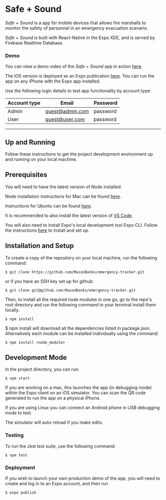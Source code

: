 # Safe + Sound

 *Safe + Sound* is a app for mobile devices that allows fire marshalls to monitor the safety of personnel in an emergency evacuation scenario.

 *Safe + Sound* is built with React-Native in the Expo XDE, and is served by Firebase Realtime Database.

### Demo
 
 You can view a demo video of the *Safe + Sound* app in action [here](https://youtu.be/MGlWLQoZ8Z8?t=6384).

The iOS version is deployed as an Expo publication [here](https://exp.host/@novik71/teamsafeandsound). You can run the app on any iPhone with the Expo app installed.

 Use the following login details to test app functionality by account type:

| Account type | Email | Password |
|--------------|-------|----------|
| Admin  | guest@admin.com | password |
| User   | guest@user.com  | password |


---

## Up and Running

Follow these instructions to get the project development environment up and running on your local machine.

## Prerequisites

You will need to have the latest version of Node installed.

Node installation instructions for Mac can be found [here](https://www.dyclassroom.com/howto-mac/how-to-install-nodejs-and-npm-on-mac-using-homebrew).

Instructions for Ubuntu can be found [here](https://www.digitalocean.com/community/tutorials/how-to-install-node-js-on-ubuntu-16-04).

It is recommended to also install the latest version of [VS Code](https://code.visualstudio.com).


You will also need to install Expo's local development tool Expo CLI. Follow the instructions [here](https://docs.expo.io/versions/latest/introduction/installation) to install and set up.


## Installation and Setup

To create a copy of the repository on your local machine, run the following command:

```http
$ git clone https://github.com/MasonBanks/emergency-tracker.git
```
or if you have an SSH key set up for github:

```http
$ git clone git@github.com:MasonBanks/emergency-tracker.git
```

Then, to install all the required node modules in one go, go to the repo's root directory and run the following command in your terminal install them locally.

```http
$ npm install
```
$ npm install will download all the dependencies listed in package.json. Alternatively each module can be installed individually using the command:
```http
$ npm install <node_module> 
```


## Development Mode

In the project directory, you can run:
```https
$ npm start
```

If you are working on a mac, this launches the app (in debugging mode) within the Expo client on an iOS simulator. You can scan the QR code generated to run the app on a physical iPhone.

If you are using Linux you can connect an Android phone in USB debugging mode to test.

The simulator will auto-reload if you make edits.<br>

### Testing

To run the Jest test suite, use the following command:

```https
$ npm test
```

### Deployment

If you wish to launch your own production demo of the app, you will need to create and log in to an Expo account, and then run

```https
$ expo publish
```
